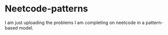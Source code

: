 # Neetcode-patterns
I am just uploading the problems I am completing on neetcode in a pattern-based model.
